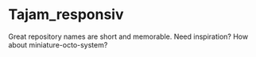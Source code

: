 # Tajam_responsiv
Great repository names are short and memorable. Need inspiration? How about miniature-octo-system?
